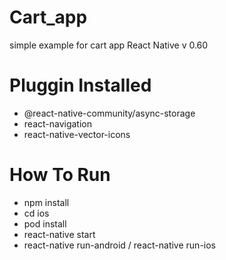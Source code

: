 # Cart_app
simple example for cart app
React Native v 0.60

# Pluggin Installed
- @react-native-community/async-storage
- react-navigation
- react-native-vector-icons

# How To Run
- npm install
- cd ios 
- pod install
- react-native start
- react-native run-android / react-native run-ios
